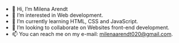 - 👋 Hi, I’m Milena Arendt
- 👀 I’m interested in Web development.
- 🌱 I’m currently learning HTML, CSS and JavaScript.
- 💞️ I’m looking to collaborate on Websites front-end development.
- 📫 You can reach me on my e-mail: milenaarendt020@gmail.com.

<!---
milenarendt/milenarendt is a ✨ special ✨ repository because its `README.md` (this file) appears on your GitHub profile.
You can click the Preview link to take a look at your changes.
--->
